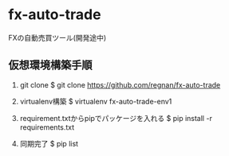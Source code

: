 # fx-auto-trade
FXの自動売買ツール(開発途中)

## 仮想環境構築手順
1. git clone
$ git clone https://github.com/regnan/fx-auto-trade

2. virtualenv構築
$ virtualenv fx-auto-trade-env1

3. requirement.txtからpipでパッケージを入れる
$ pip install -r requirements.txt

4. 同期完了
$ pip list
